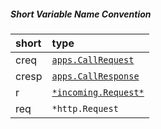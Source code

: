##### Short Variable Name Convention

| short| type |
| :--- | :--- |
| creq | [`apps.CallRequest`](../apps/call_request.go) |
| cresp | [`apps.CallResponse`](../apps/call_response.go) |
| r | [`*incoming.Request*`](../server/incoming/request.go) |
| req | `*http.Request` |
